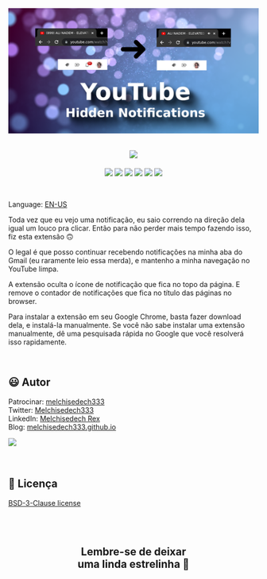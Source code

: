
<div align='center'>

<img src="images/banner.png" />

</div>

<br>

<p align="center">
    <a href="https://github.com/sponsors/melchisedech333"><img src="https://img.shields.io/badge/patrocinar-30363D?style=for-the-badge&logo=GitHub-Sponsors&logoColor=#white" ></a>
    <br><br>
    <img src="https://badgen.net/badge/nível de amor/8 de 10/purple" >
    <img src="https://img.shields.io/github/languages/count/melchisedech333/youtube-hidden-notifications?color=%23f34b7d&label=linguagens" >
    <img src="https://img.shields.io/github/languages/top/melchisedech333/youtube-hidden-notifications?color=%23f34b7d" >
    <img src="https://img.shields.io/github/directory-file-count/melchisedech333/youtube-hidden-notifications?label=arquivos" >
    <img src="https://img.shields.io/github/repo-size/melchisedech333/youtube-hidden-notifications?label=tamanho repo" >
    <img src="https://img.shields.io/github/license/melchisedech333/youtube-hidden-notifications?label=licen%C3%A7a" >
</p>

<br>

Language: <a href="readme.md">EN-US</a>

Toda vez que eu vejo uma notificação, eu saio correndo na direção dela igual um louco pra clicar. Então para não perder mais tempo fazendo isso, fiz esta extensão 🙃

O legal é que posso continuar recebendo notificações na minha aba do Gmail (eu raramente leio essa merda), e mantenho a minha navegação no YouTube limpa.

A extensão oculta o ícone de notificação que fica no topo da página. E remove o contador de notificações que fica no título das páginas no browser.

Para instalar a extensão em seu Google Chrome, basta fazer download dela, e instalá-la manualmente. Se você não sabe instalar uma extensão manualmente, dê uma pesquisada rápida no Google que você resolverá isso rapidamente.

<br>

:smiley: Autor
---

Patrocinar: [melchisedech333](https://github.com/sponsors/melchisedech333)<br>
Twitter: [Melchisedech333](https://twitter.com/Melchisedech333)<br>
LinkedIn: [Melchisedech Rex](https://www.linkedin.com/in/melchisedech-rex-724152235/)<br>
Blog: [melchisedech333.github.io](https://melchisedech333.github.io/)<br>

<a href="https://github.com/melchisedech333" ><img src="https://github.com/melchisedech333.png?size=200" height="100" /></a>

<br>

:scroll: Licença
---

[ BSD-3-Clause license](./license)

<br><br>

<div align="center">

## Lembre-se de deixar <br> uma linda estrelinha :star_struck:

</div>


